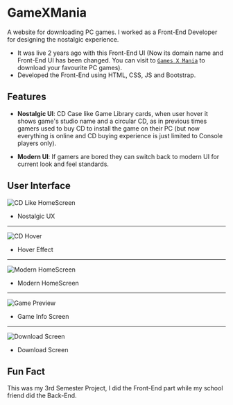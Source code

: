 # GameXMania
A website for downloading PC games. I worked as a Front-End Developer for designing the nostalgic experience. 
- It was live 2 years ago with this Front-End UI (Now its domain name and Front-End UI has been changed. You can visit to [`Games X Mania`](https://www.gamesxmania.com) to download your favourite PC games).
- Developed the Front-End using HTML, CSS, JS and Bootstrap.

## Features

- **Nostalgic UI**: CD Case like Game Library cards, when user hover it shows game's studio name and a circular CD, as in previous times gamers used to buy CD to install the game on their PC (but now everything is online and CD buying experience is just limited to Console players only).

- **Modern UI**: If gamers are bored they can switch back to modern UI for current look and feel standards.

## User Interface

![CD Like HomeScreen](https://github.com/user-attachments/assets/041b1fed-cd57-49c1-a23c-1af6bcc57cd3)
- Nostalgic UX
---
![CD Hover](https://github.com/user-attachments/assets/a7319125-ef12-4351-80c0-436d2706d8fb)
- Hover Effect  
---
![Modern HomeScreen](https://github.com/user-attachments/assets/31616287-f0ad-4060-9031-5967b9f183e2)
- Modern HomeScreen
---
![Game Preview](https://github.com/user-attachments/assets/0eb15e36-3952-4d2b-94bc-a6a7cb84384c)
- Game Info Screen
---
![Download Screen](https://github.com/user-attachments/assets/7a0c9935-a495-4b18-bf2d-e526d7332943)
- Download Screen

## Fun Fact

This was my 3rd Semester Project, I did the Front-End part while my school friend did the Back-End.

